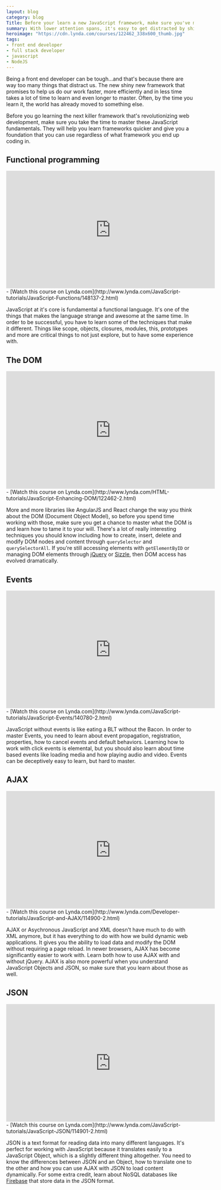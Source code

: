 ```yaml
---
layout: blog
category: blog
Title: Before your learn a new JavaScript framework, make sure you've mastered these essential techniques
summary: With lower attention spans, it's easy to get distracted by shiny new frameworks like React, AngularJS and others. Before you spend your valuable time on those frameworks, make sure you understand these essential JavaScript techniques.
heroimage: "https://cdn.lynda.com/courses/122462_338x600_thumb.jpg"
tags:
- front end developer
- full stack developer
- javascript
- NodeJS
---
```

Being a front end developer can be tough...and that's because there are way too many things that distract us. The new shiny new framework that promises to help us do our work faster, more efficiently and in less time takes a lot of time to learn and even longer to master. Often, by the time you learn it, the world has already moved to something else.

Before you go learning the next killer framework that's revolutionizing web development, make sure you take the time to master these JavaScript fundamentals. They will help you learn frameworks quicker and give you a foundation that you can use regardless of what framework you end up coding in.

## Functional programming
<iframe width='560' height='315' src='https://www.lynda.com/player/embed/158386?fs=3&w=560&h=315&ps=paused&utm_medium=referral&utm_source=embed+video&utm_campaign=ldc-website&utm_content=vid-158386' mozallowfullscreen='true' webkitallowfullscreen='true' allowfullscreen='true' frameborder='0'></iframe>
- [Watch this course on Lynda.com](http://www.lynda.com/JavaScript-tutorials/JavaScript-Functions/148137-2.html)

JavaScript at it's core is fundamental a functional language. It's one of the things that makes the language strange and awesome at the same time. In order to be successful, you have to learn some of the techniques that make it different. Things like scope, objects, closures, modules, this, prototypes and more are critical things to not just explore, but to have some experience with.


## The DOM
<iframe width='560' height='315' src='https://www.lynda.com/player/embed/137612?fs=3&w=560&h=315&ps=paused&utm_medium=referral&utm_source=embed+video&utm_campaign=ldc-website&utm_content=vid-137612' mozallowfullscreen='true' webkitallowfullscreen='true' allowfullscreen='true' frameborder='0'></iframe>
- [Watch this course on Lynda.com](http://www.lynda.com/HTML-tutorials/JavaScript-Enhancing-DOM/122462-2.html)

More and more libraries like AngularJS and React change the way you think about the DOM (Document Object Model), so before you spend time working with those, make sure you get a chance to master what the DOM is and learn how to tame it to your will. There's a lot of really interesting techniques you should know including how to create, insert, delete and modify DOM nodes and content through `querySelector` and `querySelectorAll`. If you're still accessing elements with `getElementByID` or managing DOM elements through [jQuery](https://jquery.com/) or [Sizzle](http://sizzlejs.com/), then DOM access has evolved dramatically.


## Events
<iframe width='560' height='315' src='https://www.lynda.com/player/embed/148710?fs=3&w=560&h=315&ps=paused&utm_medium=referral&utm_source=embed+video&utm_campaign=ldc-website&utm_content=vid-148710' mozallowfullscreen='true' webkitallowfullscreen='true' allowfullscreen='true' frameborder='0'></iframe>
- [Watch this course on Lynda.com](http://www.lynda.com/JavaScript-tutorials/JavaScript-Events/140780-2.html)

JavaScript without events is like eating a BLT without the Bacon. In order to master Events, you need to learn about event propagation, registration, properties, how to cancel events and default behaviors. Learning how to work with click events is elemental, but you should also learn about time based events like loading media and how playing audio and video. Events can be deceptively easy to learn, but hard to master.


## AJAX
<iframe width='560' height='315' src='https://www.lynda.com/player/embed/120859?fs=3&w=560&h=315&ps=paused&utm_medium=referral&utm_source=embed+video&utm_campaign=ldc-website&utm_content=vid-120859' mozallowfullscreen='true' webkitallowfullscreen='true' allowfullscreen='true' frameborder='0'></iframe>
- [Watch this course on Lynda.com](http://www.lynda.com/Developer-tutorials/JavaScript-and-AJAX/114900-2.html)

AJAX or Asychronous JavaScript and XML doesn't have much to do with XML anymore, but it has everything to do with how we build dynamic web applications. It gives you the ability to load data and modify the DOM without requiring a page reload. In newer browsers, AJAX has become significantly easier to work with. Learn both how to use AJAX with and without jQuery. AJAX is also more powerful when you understand JavaScript Objects and JSON, so make sure that you learn about those as well.


## JSON
<iframe width='560' height='315' src='https://www.lynda.com/player/embed/125757?fs=3&w=560&h=315&ps=paused&utm_medium=referral&utm_source=embed+video&utm_campaign=ldc-website&utm_content=vid-125757' mozallowfullscreen='true' webkitallowfullscreen='true' allowfullscreen='true' frameborder='0'></iframe>
- [Watch this course on Lynda.com](http://www.lynda.com/JavaScript-tutorials/JavaScript-JSON/114901-2.html)

JSON is a text format for reading data into many different languages. It's perfect for working with JavaScript because it translates easily to a JavaScript Object, which is a slightly different thing altogether. You need to know the differences between JSON and an Object, how to translate one to the other and how you can use AJAX with JSON to load content dynamically. For some extra credit, learn about NoSQL databases like [Firebase](https://www.firebase.com/) that store data in the JSON format.
